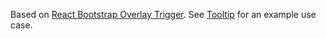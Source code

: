 Based on [React Bootstrap Overlay Trigger](https://github.com/react-bootstrap/react-bootstrap/blob/master/src/OverlayTrigger.js).
See [Tooltip](#Tooltip) for an example use case.
